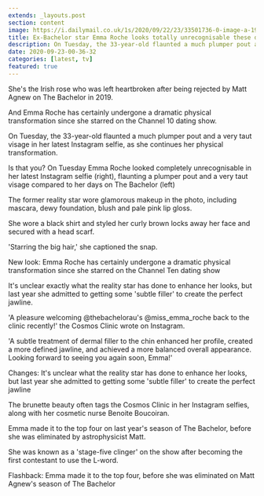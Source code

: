```yaml
---
extends: _layouts.post
section: content
image: https://i.dailymail.co.uk/1s/2020/09/22/23/33501736-0-image-a-19_1600814468237.jpg 
title: Ex-Bachelor star Emma Roche looks totally unrecognisable these days 
description: On Tuesday, the 33-year-old flaunted a much plumper pout and a very taut visage in her latest Instagram selfie, as she continues her physical transformation 
date: 2020-09-23-00-36-32 
categories: [latest, tv] 
featured: true 
--- 
```

She's the Irish rose who was left heartbroken after being rejected by Matt Agnew on The Bachelor in 2019.

And Emma Roche has certainly undergone a dramatic physical transformation since she starred on the Channel 10 dating show.  

On Tuesday, the 33-year-old flaunted a much plumper pout and a very taut visage in her latest Instagram selfie, as she continues her physical transformation. 

Is that you? On Tuesday Emma Roche looked completely unrecognisable in her latest Instagram selfie (right), flaunting a plumper pout and a very taut visage compared to her days on The Bachelor (left) 

The former reality star wore glamorous makeup in the photo, including mascara, dewy foundation, blush and pale pink lip gloss.  

She wore a black shirt and styled her curly brown locks away her face and secured with a head scarf.

'Starring the big hair,' she captioned the snap. 

New look: Emma Roche has certainly undergone a dramatic physical transformation since she starred on the Channel Ten dating show

It's unclear exactly what the reality star has done to enhance her looks, but last year she admitted to getting some 'subtle filler' to create the perfect jawline.

'A pleasure welcoming @thebachelorau's @miss_emma_roche back to the clinic recently!' the Cosmos Clinic wrote on Instagram.

'A subtle treatment of dermal filler to the chin enhanced her profile, created a more defined jawline, and achieved a more balanced overall appearance. Looking forward to seeing you again soon, Emma!'

Changes: It's unclear what the reality star has done to enhance her looks, but last year she admitted to getting some 'subtle filler' to create the perfect jawline

The brunette beauty often tags the Cosmos Clinic in her Instagram selfies, along with her cosmetic nurse Benoite Boucoiran. 

Emma made it to the top four on last year's season of The Bachelor, before she was eliminated by astrophysicist Matt.

She was known as a 'stage-five clinger' on the show after becoming the first contestant to use the L-word.

Flashback: Emma made it to the top four, before she was eliminated on Matt Agnew's season of The Bachelor

